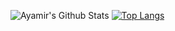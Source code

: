 ![Ayamir's Github Stats](https://github-readme-stats.vercel.app/api?username=firaenv&count_private=true&show_icons=true&bg_color=161320&text_color=D9E0EE&icon_color=DDB6F2&title_color=96CDFB)
[![Top Langs](https://github-readme-stats.vercel.app/api/top-langs/?username=firaenv&layout=compact&bg_color=161320&text_color=D9E0EE&icon_color=DDB6F2&title_color=96CDFB)](https://github.com/anuraghazra/github-readme-stats)

